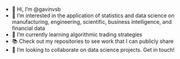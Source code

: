 - 👋 Hi, I’m @gavinvsb
- 👀 I’m interested in the application of statistics and data science on manufacturing, engineering, scientific, business intelligence, and financial data
- 🌱 I’m currently learning algorithmic trading strategies
- 📚 Check out my repositories to see work that I can publicly share
- 💞️ I’m looking to collaborate on data science projects. Get in touch!
